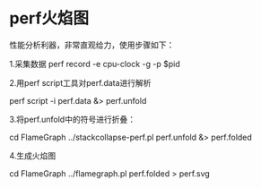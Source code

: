 # perf火焰图

性能分析利器，非常直观给力，使用步骤如下：

1.采集数据
perf record -e cpu-clock -g -p $pid


2.用perf script工具对perf.data进行解析

perf script -i perf.data &> perf.unfold


3.将perf.unfold中的符号进行折叠：

cd FlameGraph
../stackcollapse-perf.pl perf.unfold &> perf.folded

4.生成火焰图

cd FlameGraph
../flamegraph.pl perf.folded > perf.svg
